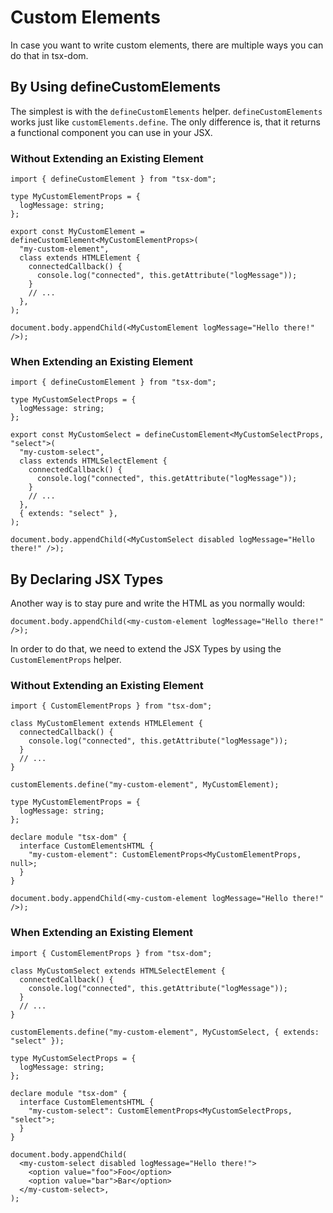 # Custom Elements

In case you want to write custom elements, there are multiple ways you can do that in tsx-dom.

## By Using defineCustomElements

The simplest is with the `defineCustomElements` helper. `defineCustomElements` works just like `customElements.define`.
The only difference is, that it returns a functional component you can use in your JSX.

### Without Extending an Existing Element

```tsx
import { defineCustomElement } from "tsx-dom";

type MyCustomElementProps = {
  logMessage: string;
};

export const MyCustomElement = defineCustomElement<MyCustomElementProps>(
  "my-custom-element",
  class extends HTMLElement {
    connectedCallback() {
      console.log("connected", this.getAttribute("logMessage"));
    }
    // ...
  },
);

document.body.appendChild(<MyCustomElement logMessage="Hello there!" />);
```

### When Extending an Existing Element

```tsx
import { defineCustomElement } from "tsx-dom";

type MyCustomSelectProps = {
  logMessage: string;
};

export const MyCustomSelect = defineCustomElement<MyCustomSelectProps, "select">(
  "my-custom-select",
  class extends HTMLSelectElement {
    connectedCallback() {
      console.log("connected", this.getAttribute("logMessage"));
    }
    // ...
  },
  { extends: "select" },
);

document.body.appendChild(<MyCustomSelect disabled logMessage="Hello there!" />);
```

## By Declaring JSX Types

Another way is to stay pure and write the HTML as you normally would:

```tsx
document.body.appendChild(<my-custom-element logMessage="Hello there!" />);
```

In order to do that, we need to extend the JSX Types by using the `CustomElementProps` helper.

### Without Extending an Existing Element

```tsx
import { CustomElementProps } from "tsx-dom";

class MyCustomElement extends HTMLElement {
  connectedCallback() {
    console.log("connected", this.getAttribute("logMessage"));
  }
  // ...
}

customElements.define("my-custom-element", MyCustomElement);

type MyCustomElementProps = {
  logMessage: string;
};

declare module "tsx-dom" {
  interface CustomElementsHTML {
    "my-custom-element": CustomElementProps<MyCustomElementProps, null>;
  }
}

document.body.appendChild(<my-custom-element logMessage="Hello there!" />);
```

### When Extending an Existing Element

```tsx
import { CustomElementProps } from "tsx-dom";

class MyCustomSelect extends HTMLSelectElement {
  connectedCallback() {
    console.log("connected", this.getAttribute("logMessage"));
  }
  // ...
}

customElements.define("my-custom-element", MyCustomSelect, { extends: "select" });

type MyCustomSelectProps = {
  logMessage: string;
};

declare module "tsx-dom" {
  interface CustomElementsHTML {
    "my-custom-select": CustomElementProps<MyCustomSelectProps, "select">;
  }
}

document.body.appendChild(
  <my-custom-select disabled logMessage="Hello there!">
    <option value="foo">Foo</option>
    <option value="bar">Bar</option>
  </my-custom-select>,
);
```
